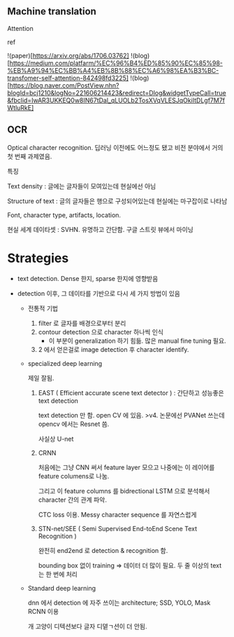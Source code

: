 ## Machine translation
Attention

ref

!(paper)[https://arxiv.org/abs/1706.03762]
!(blog)[https://medium.com/platfarm/%EC%96%B4%ED%85%90%EC%85%98-%EB%A9%94%EC%BB%A4%EB%8B%88%EC%A6%98%EA%B3%BC-transfomer-self-attention-842498fd3225]
!(blog)[https://blog.naver.com/PostView.nhn?blogId=bcj1210&logNo=221606214423&redirect=Dlog&widgetTypeCall=true&fbclid=IwAR3UKKEQ0w8IN67tDal_qLUOLb2TosXVqVLESJqOkiItDLgf7M7fWtluRkE]

## OCR

Optical character recognition. 딥러닝 이전에도 어느정도 됐고 비전 분야에서 거의 첫 번째 과제였음.

특징 

Text density : 글에는 글자들이 모여있는데 현실에선 아님

Structure of text : 글의 글자들은 행으로 구성되어있는데 현실에는 마구잡이로 나타남

Font, character type, artifacts, location.

현실 세계 데이타셋 : SVHN. 유명하고 간단함. 구글 스트릿 뷰에서 마이닝

# Strategies

- text detection. Dense 한지, sparse 한지에 영향받음

- detection 이후, 그 데이타를 기반으로 다시 세 가지 방법이 있음

  - 전통적 기법

    1. filter 로 글자를 배경으로부터 분리
    2. contour detection 으로 character 하나씩 인식
       - 이 부분이 generalization 하기 힘듦. 많은 manual fine tuning 필요.
    3. 2 에서 얻은걸로 image detection 후 character identify.

  - specialized deep learning

    제일 잘됨.

    1. EAST ( Efficient accurate scene text detector ) : 간단하고 성능좋은 text detection

       text detection 만 함. open CV 에 있음. >v4. 논문에선 PVANet 쓰는데 opencv 에서는 Resnet 씀.

       사실상 U-net

    2. CRNN

       처음에는 그냥 CNN 써서 feature layer 모으고 나중에는 이 레이어를 feature columens로 나눔.

       그리고 이 feature columns 를 bidrectional LSTM 으로 분석해서 character 간의 관계 파악.

       CTC loss 이용. Messy character sequence 를 자연스럽게 

    3. STN-net/SEE ( Semi Supervised End-toEnd Scene Text Recognition )

       완전히 end2end 로 detection & recognition 함.

       bounding box 없이 training => 데이터 더 많이 필요. 두 줄 이상의 text 는 한 번에 처리 

       

  - Standard deep learning

    dnn 에서 detection 에 자주 쓰이는 architecture; SSD, YOLO, Mask RCNN 이용

    개 고양이 디텍션보다 글자 디뎉ㄱ션이 더 안됨.

